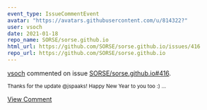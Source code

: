 ```yaml
---
event_type: IssueCommentEvent
avatar: "https://avatars.githubusercontent.com/u/814322?"
user: vsoch
date: 2021-01-18
repo_name: SORSE/sorse.github.io
html_url: https://github.com/SORSE/sorse.github.io/issues/416
repo_url: https://github.com/SORSE/sorse.github.io
---
```


<a href='https://github.com/vsoch' target='_blank'>vsoch</a> commented on issue <a href='https://github.com/SORSE/sorse.github.io/issues/416' target='_blank'>SORSE/sorse.github.io#416</a>.

<small>Thanks for the update @jspaaks! Happy New Year to you too :) ...</small>

<a href='https://github.com/SORSE/sorse.github.io/issues/416' target='_blank'>View Comment</a>